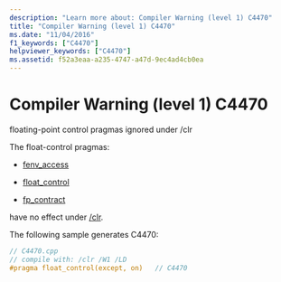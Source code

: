 ```yaml
---
description: "Learn more about: Compiler Warning (level 1) C4470"
title: "Compiler Warning (level 1) C4470"
ms.date: "11/04/2016"
f1_keywords: ["C4470"]
helpviewer_keywords: ["C4470"]
ms.assetid: f52a3eaa-a235-4747-a47d-9ec4ad4cb0ea
---
```

# Compiler Warning (level 1) C4470

floating-point control pragmas ignored under /clr

The float-control pragmas:

- [fenv_access](../../preprocessor/fenv-access.md)

- [float_control](../../preprocessor/float-control.md)

- [fp_contract](../../preprocessor/fp-contract.md)

have no effect under [/clr](../../build/reference/clr-common-language-runtime-compilation.md).

The following sample generates C4470:

```cpp
// C4470.cpp
// compile with: /clr /W1 /LD
#pragma float_control(except, on)   // C4470
```

